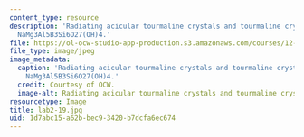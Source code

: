 ```yaml
---
content_type: resource
description: 'Radiating acicular tourmaline crystals and tourmaline crystal in quartz:
  NaMg3Al5B3Si6O27(OH)4.'
file: https://ol-ocw-studio-app-production.s3.amazonaws.com/courses/12-108-structure-of-earth-materials-fall-2004/1d7abc15a62bbec93420b7dcfa6ec674_lab2-19.jpg
file_type: image/jpeg
image_metadata:
  caption: 'Radiating acicular tourmaline crystals and tourmaline crystal in quartz:
    NaMg3Al5B3Si6O27(OH)4.'
  credit: Courtesy of OCW.
  image-alt: Radiating acicular tourmaline crystals and tourmaline crystal in quartz.
resourcetype: Image
title: lab2-19.jpg
uid: 1d7abc15-a62b-bec9-3420-b7dcfa6ec674
---
```

